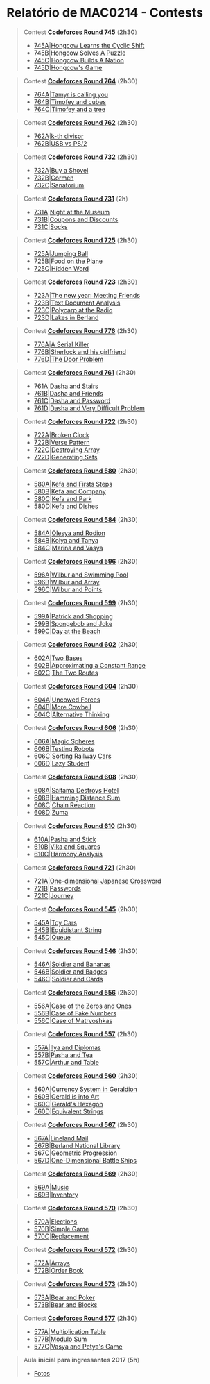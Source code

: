 # Relatório de MAC0214 - Contests 

>Contest **[Codeforces Round 745](http://codeforces.com/contest/745)** (**2h30**)
>- [745A](http://codeforces.com/contest/745/problem/A)|[Hongcow Learns the Cyclic Shift
](https://github.com/gidelfino/maratona/tree/master/codeforces/745/A.cpp)
>- [745B](http://codeforces.com/contest/745/problem/B)|[Hongcow Solves A Puzzle](https://github.com/gidelfino/maratona/tree/master/codeforces/745/B.cpp)
>- [745C](http://codeforces.com/contest/745/problem/C)|[Hongcow Builds A Nation](https://github.com/gidelfino/maratona/tree/master/codeforces/745/C.cpp)
>- [745D](http://codeforces.com/contest/745/problem/D)|[Hongcow's Game](https://github.com/gidelfino/maratona/tree/master/codeforces/745/D.cpp)

>Contest **[Codeforces Round 764](http://codeforces.com/contest/764)** (**2h30**)
>- [764A](http://codeforces.com/contest/764/problem/A)|[Tamyr is calling you](https://github.com/gidelfino/maratona/tree/master/codeforces/764/A.cpp)
>- [764B](http://codeforces.com/contest/764/problem/B)|[Timofey and cubes](https://github.com/gidelfino/maratona/tree/master/codeforces/764/B.cpp)
>- [764C](http://codeforces.com/contest/764/problem/C)|[Timofey and a tree](https://github.com/gidelfino/maratona/tree/master/codeforces/764/C.cpp)

>Contest **[Codeforces Round 762](http://codeforces.com/contest/762)** (**2h30**)
>- [762A](http://codeforces.com/contest/762/problem/A)|[k-th divisor](https://github.com/gidelfino/maratona/tree/master/codeforces/762/A.cpp)
>- [762B](http://codeforces.com/contest/762/problem/B)|[USB vs PS/2](https://github.com/gidelfino/maratona/tree/master/codeforces/762/B.cpp)

>Contest **[Codeforces Round 732](http://codeforces.com/contest/732)** (**2h30**)
>- [732A](http://codeforces.com/contest/732/problem/A)|[Buy a Shovel](https://github.com/gidelfino/maratona/tree/master/codeforces/732/A.cpp)
>- [732B](http://codeforces.com/contest/732/problem/B)|[Cormen](https://github.com/gidelfino/maratona/tree/master/codeforces/732/B.cpp)
>- [732C](http://codeforces.com/contest/732/problem/C)|[Sanatorium](https://github.com/gidelfino/maratona/tree/master/codeforces/732/C.cpp)

>Contest **[Codeforces Round 731](http://codeforces.com/contest/731)** (**2h**)
>- [731A](http://codeforces.com/contest/731/problem/A)|[Night at the Museum](https://github.com/gidelfino/maratona/tree/master/codeforces/731/A.cpp)
>- [731B](http://codeforces.com/contest/731/problem/B)|[Coupons and Discounts](https://github.com/gidelfino/maratona/tree/master/codeforces/731/B.cpp)
>- [731C](http://codeforces.com/contest/731/problem/C)|[Socks](https://github.com/gidelfino/maratona/tree/master/codeforces/725/C.cpp)

>Contest **[Codeforces Round 725](http://codeforces.com/contest/725)** (**2h30**)
>- [725A](http://codeforces.com/contest/725/problem/A)|[Jumping Ball](https://github.com/gidelfino/maratona/tree/master/codeforces/725/A.cpp)
>- [725B](http://codeforces.com/contest/725/problem/B)|[Food on the Plane](https://github.com/gidelfino/maratona/tree/master/codeforces/725/B.cpp)
>- [725C](http://codeforces.com/contest/725/problem/C)|[Hidden Word](https://github.com/gidelfino/maratona/tree/master/codeforces/725/C.cpp)

>Contest **[Codeforces Round 723](http://codeforces.com/contest/723)** (**2h30**)
>- [723A](http://codeforces.com/contest/723/problem/A)|[The new year: Meeting Friends](https://github.com/gidelfino/maratona/tree/master/codeforces/723/723A.cpp)
>- [723B](http://codeforces.com/contest/723/problem/B)|[Text Document Analysis](https://github.com/gidelfino/maratona/tree/master/codeforces/723/723B.cpp)
>- [723C](http://codeforces.com/contest/723/problem/C)|[Polycarp at the Radio](https://github.com/gidelfino/maratona/tree/master/codeforces/723/723C.cpp)
>- [723D](http://codeforces.com/contest/723/problem/D)|[Lakes in Berland](https://github.com/gidelfino/maratona/tree/master/codeforces/723/723D.cpp)

>Contest **[Codeforces Round 776](http://codeforces.com/contest/776)** (**2h30**)
>- [776A](http://codeforces.com/contest/776/problem/A)|[A Serial Killer](https://github.com/gidelfino/maratona/tree/master/codeforces/776/A.cpp)
>- [776B](http://codeforces.com/contest/776/problem/B)|[Sherlock and his girlfriend](https://github.com/gidelfino/maratona/tree/master/codeforces/776/B.cpp)
>- [776D](http://codeforces.com/contest/776/problem/D)|[The Door Problem](https://github.com/gidelfino/maratona/tree/master/codeforces/776/D.cpp)

>Contest **[Codeforces Round 761](http://codeforces.com/contest/761)** (**2h30**)
>- [761A](http://codeforces.com/contest/761/problem/A)|[Dasha and Stairs](https://github.com/gidelfino/maratona/tree/master/codeforces/761/A.cpp)
>- [761B](http://codeforces.com/contest/761/problem/B)|[Dasha and Friends](https://github.com/gidelfino/maratona/tree/master/codeforces/761/B.cpp)
>- [761C](http://codeforces.com/contest/761/problem/C)|[Dasha and Password](https://github.com/gidelfino/maratona/tree/master/codeforces/761/C.cpp)
>- [761D](http://codeforces.com/contest/761/problem/D)|[Dasha and Very Difficult Problem](https://github.com/gidelfino/maratona/tree/master/codeforces/761/D.cpp)

>Contest **[Codeforces Round 722](http://codeforces.com/contest/722)** (**2h30**)
>- [722A](http://codeforces.com/contest/722/problem/A)|[Broken Clock](https://github.com/gidelfino/maratona/tree/master/codeforces/722/722A.cpp)
>- [722B](http://codeforces.com/contest/722/problem/B)|[Verse Pattern](https://github.com/gidelfino/maratona/tree/master/codeforces/722/722B.cpp)
>- [722C](http://codeforces.com/contest/722/problem/C)|[Destroying Array](https://github.com/gidelfino/maratona/tree/master/codeforces/722/722C.cpp)
>- [722D](http://codeforces.com/contest/722/problem/D)|[Generating Sets](https://github.com/gidelfino/maratona/tree/master/codeforces/722/722D.cpp)

>Contest **[Codeforces Round 580](http://codeforces.com/contest/580)** (**2h30**)
>- [580A](http://codeforces.com/contest/580/problem/A)|[Kefa and Firsts Steps](https://github.com/gidelfino/maratona/tree/master/codeforces/580/580A.cpp)
>- [580B](http://codeforces.com/contest/580/problem/B)|[Kefa and Company](https://github.com/gidelfino/maratona/tree/master/codeforces/580/580B.cpp)
>- [580C](http://codeforces.com/contest/580/problem/C)|[Kefa and Park](https://github.com/gidelfino/maratona/tree/master/codeforces/580/580C.cpp)
>- [580D](http://codeforces.com/contest/580/problem/D)|[Kefa and Dishes](https://github.com/gidelfino/maratona/tree/master/codeforces/580/580D.cpp)

>Contest **[Codeforces Round 584](http://codeforces.com/contest/584)** (**2h30**)
>- [584A](http://codeforces.com/contest/584/problem/A)|[Olesya and Rodion](https://github.com/gidelfino/maratona/tree/master/codeforces/584/584A.cpp)
>- [584B](http://codeforces.com/contest/584/problem/B)|[Kolya and Tanya](https://github.com/gidelfino/maratona/tree/master/codeforces/584/584B.cpp)
>- [584C](http://codeforces.com/contest/584/problem/C)|[Marina and Vasya](https://github.com/gidelfino/maratona/tree/master/codeforces/584/584C.cpp)

>Contest **[Codeforces Round 596](http://codeforces.com/contest/596)** (**2h30**)
>- [596A](http://codeforces.com/contest/596/problem/A)|[Wilbur and Swimming Pool](https://github.com/gidelfino/maratona/tree/master/codeforces/596/596A.cpp)
>- [596B](http://codeforces.com/contest/596/problem/B)|[Wilbur and Array](https://github.com/gidelfino/maratona/tree/master/codeforces/596/596B.cpp)
>- [596C](http://codeforces.com/contest/596/problem/C)|[Wilbur and Points](https://github.com/gidelfino/maratona/tree/master/codeforces/596/596C.cpp)

>Contest **[Codeforces Round 599](http://codeforces.com/contest/599)** (**2h30**)
>- [599A](http://codeforces.com/contest/599/problem/A)|[Patrick and Shopping](https://github.com/gidelfino/maratona/tree/master/codeforces/599/599A.cpp)
>- [599B](http://codeforces.com/contest/599/problem/B)|[Spongebob and Joke](https://github.com/gidelfino/maratona/tree/master/codeforces/599/599B.cpp)
>- [599C](http://codeforces.com/contest/599/problem/C)|[Day at the Beach](https://github.com/gidelfino/maratona/tree/master/codeforces/599/599C.cpp)

>Contest **[Codeforces Round 602](http://codeforces.com/contest/602)** (**2h30**)
>- [602A](http://codeforces.com/contest/602/problem/A)|[Two Bases](https://github.com/gidelfino/maratona/tree/master/codeforces/602/602A.cpp)
>- [602B](http://codeforces.com/contest/602/problem/B)|[Approximating a Constant Range](https://github.com/gidelfino/maratona/tree/master/codeforces/602/602B.cpp)
>- [602C](http://codeforces.com/contest/602/problem/C)|[The Two Routes](https://github.com/gidelfino/maratona/tree/master/codeforces/602/602C.cpp)

>Contest **[Codeforces Round 604](http://codeforces.com/contest/604)** (**2h30**)
>- [604A](http://codeforces.com/contest/604/problem/A)|[Uncowed Forces](https://github.com/gidelfino/maratona/tree/master/codeforces/604/604A.cpp)
>- [604B](http://codeforces.com/contest/604/problem/B)|[More Cowbell](https://github.com/gidelfino/maratona/tree/master/codeforces/604/604B.cpp)
>- [604C](http://codeforces.com/contest/604/problem/C)|[Alternative Thinking](https://github.com/gidelfino/maratona/tree/master/codeforces/604/604C.cpp)

>Contest **[Codeforces Round 606](http://codeforces.com/contest/606)** (**2h30**)
>- [606A](http://codeforces.com/contest/606/problem/A)|[Magic Spheres](https://github.com/gidelfino/maratona/tree/master/codeforces/606/606A.cpp)
>- [606B](http://codeforces.com/contest/606/problem/B)|[Testing Robots](https://github.com/gidelfino/maratona/tree/master/codeforces/606/606B.cpp)
>- [606C](http://codeforces.com/contest/606/problem/C)|[Sorting Railway Cars](https://github.com/gidelfino/maratona/tree/master/codeforces/606/606C.cpp)
>- [606D](http://codeforces.com/contest/606/problem/D)|[Lazy Student](https://github.com/gidelfino/maratona/tree/master/codeforces/606/606D.cpp)

>Contest **[Codeforces Round 608](http://codeforces.com/contest/608)** (**2h30**)
>- [608A](http://codeforces.com/contest/608/problem/A)|[Saitama Destroys Hotel](https://github.com/gidelfino/maratona/tree/master/codeforces/608/608A.cpp)
>- [608B](http://codeforces.com/contest/608/problem/B)|[Hamming Distance Sum](https://github.com/gidelfino/maratona/tree/master/codeforces/608/608B.cpp)
>- [608C](http://codeforces.com/contest/608/problem/C)|[Chain Reaction](https://github.com/gidelfino/maratona/tree/master/codeforces/608/608C.cpp)
>- [608D](http://codeforces.com/contest/608/problem/D)|[Zuma](https://github.com/gidelfino/maratona/tree/master/codeforces/608/608D.cpp)

>Contest **[Codeforces Round 610](http://codeforces.com/contest/610)** (**2h30**)
>- [610A](http://codeforces.com/contest/610/problem/A)|[Pasha and Stick](https://github.com/gidelfino/maratona/tree/master/codeforces/610/610A.cpp)
>- [610B](http://codeforces.com/contest/610/problem/B)|[Vika and Squares](https://github.com/gidelfino/maratona/tree/master/codeforces/610/610B.cpp)
>- [610C](http://codeforces.com/contest/610/problem/C)|[Harmony Analysis](https://github.com/gidelfino/maratona/tree/master/codeforces/610/610C.cpp)

>Contest **[Codeforces Round 721](http://codeforces.com/contest/721)** (**2h30**)
>- [721A](http://codeforces.com/contest/721/problem/A)|[One-dimensional Japanese Crossword](https://github.com/gidelfino/maratona/tree/master/codeforces/721/721A.cpp)
>- [721B](http://codeforces.com/contest/721/problem/B)|[Passwords](https://github.com/gidelfino/maratona/tree/master/codeforces/721/721B.cpp)
>- [721C](http://codeforces.com/contest/721/problem/C)|[Journey](https://github.com/gidelfino/maratona/tree/master/codeforces/721/721C.cpp)

>Contest **[Codeforces Round 545](http://codeforces.com/contest/545)** (**2h30**)
>- [545A](http://codeforces.com/contest/545/problem/A)|[Toy Cars](https://github.com/gidelfino/maratona/tree/master/codeforces/545/545A.cpp)
>- [545B](http://codeforces.com/contest/545/problem/B)|[Equidistant String](https://github.com/gidelfino/maratona/tree/master/codeforces/545/545B.cpp)
>- [545D](http://codeforces.com/contest/545/problem/D)|[Queue](https://github.com/gidelfino/maratona/tree/master/codeforces/545/545D.cpp)

>Contest **[Codeforces Round 546](http://codeforces.com/contest/546)** (**2h30**)
>- [546A](http://codeforces.com/contest/546/problem/A)|[Soldier and Bananas](https://github.com/gidelfino/maratona/tree/master/codeforces/546/546A.cpp)
>- [546B](http://codeforces.com/contest/546/problem/B)|[Soldier and Badges](https://github.com/gidelfino/maratona/tree/master/codeforces/546/546B.cpp)
>- [546C](http://codeforces.com/contest/546/problem/C)|[Soldier and Cards](https://github.com/gidelfino/maratona/tree/master/codeforces/546/546C.cpp)

>Contest **[Codeforces Round 556](http://codeforces.com/contest/556)** (**2h30**)
>- [556A](http://codeforces.com/contest/556/problem/A)|[Case of the Zeros and Ones](https://github.com/gidelfino/maratona/tree/master/codeforces/556/556A.cpp)
>- [556B](http://codeforces.com/contest/556/problem/B)|[Case of Fake Numbers](https://github.com/gidelfino/maratona/tree/master/codeforces/556/556B.cpp)
>- [556C](http://codeforces.com/contest/556/problem/C)|[Case of Matryoshkas](https://github.com/gidelfino/maratona/tree/master/codeforces/556/556C.cpp)

>Contest **[Codeforces Round 557](http://codeforces.com/contest/557)** (**2h30**)
>- [557A](http://codeforces.com/contest/557/problem/A)|[Ilya and Diplomas](https://github.com/gidelfino/maratona/tree/master/codeforces/557/557A.cpp)
>- [557B](http://codeforces.com/contest/557/problem/B)|[Pasha and Tea](https://github.com/gidelfino/maratona/tree/master/codeforces/557/557B.cpp)
>- [557C](http://codeforces.com/contest/557/problem/C)|[Arthur and Table](https://github.com/gidelfino/maratona/tree/master/codeforces/557/557C.cpp)

>Contest **[Codeforces Round 560](http://codeforces.com/contest/560)** (**2h30**)
>- [560A](http://codeforces.com/contest/560/problem/A)|[Currency System in Geraldion](https://github.com/gidelfino/maratona/tree/master/codeforces/560/560A.cpp)
>- [560B](http://codeforces.com/contest/560/problem/B)|[Gerald is into Art](https://github.com/gidelfino/maratona/tree/master/codeforces/560/560B.cpp)
>- [560C](http://codeforces.com/contest/560/problem/C)|[Gerald's Hexagon](https://github.com/gidelfino/maratona/tree/master/codeforces/560/560C.cpp)
>- [560D](http://codeforces.com/contest/560/problem/D)|[Equivalent Strings](https://github.com/gidelfino/maratona/tree/master/codeforces/560/560D.cpp)

>Contest **[Codeforces Round 567](http://codeforces.com/contest/567)** (**2h30**)
>- [567A](http://codeforces.com/contest/567/problem/A)|[Lineland Mail](https://github.com/gidelfino/maratona/tree/master/codeforces/567/567A.cpp)
>- [567B](http://codeforces.com/contest/567/problem/B)|[Berland National Library](https://github.com/gidelfino/maratona/tree/master/codeforces/567/567B.cpp)
>- [567C](http://codeforces.com/contest/567/problem/C)|[Geometric Progression](https://github.com/gidelfino/maratona/tree/master/codeforces/567/567C.cpp)
>- [567D](http://codeforces.com/contest/567/problem/D)|[One-Dimensional Battle Ships](https://github.com/gidelfino/maratona/tree/master/codeforces/567/567D.cpp)

>Contest **[Codeforces Round 569](http://codeforces.com/contest/569)** (**2h30**)
>- [569A](http://codeforces.com/contest/569/problem/A)|[Music](https://github.com/gidelfino/maratona/tree/master/codeforces/569/569A.cpp)
>- [569B](http://codeforces.com/contest/569/problem/B)|[Inventory](https://github.com/gidelfino/maratona/tree/master/codeforces/569/569B.cpp)

>Contest **[Codeforces Round 570](http://codeforces.com/contest/570)** (**2h30**)
>- [570A](http://codeforces.com/contest/570/problem/A)|[Elections](https://github.com/gidelfino/maratona/tree/master/codeforces/570/570A.cpp)
>- [570B](http://codeforces.com/contest/570/problem/B)|[Simple Game](https://github.com/gidelfino/maratona/tree/master/codeforces/570/570B.cpp)
>- [570C](http://codeforces.com/contest/570/problem/C)|[Replacement](https://github.com/gidelfino/maratona/tree/master/codeforces/570/570C.cpp)

>Contest **[Codeforces Round 572](http://codeforces.com/contest/572)** (**2h30**)
>- [572A](http://codeforces.com/contest/572/problem/A)|[Arrays](https://github.com/gidelfino/maratona/tree/master/codeforces/572/572A.cpp)
>- [572B](http://codeforces.com/contest/572/problem/B)|[Order Book](https://github.com/gidelfino/maratona/tree/master/codeforces/572/572B.cpp)

>Contest **[Codeforces Round 573](http://codeforces.com/contest/573)** (**2h30**)
>- [573A](http://codeforces.com/contest/573/problem/A)|[Bear and Poker](https://github.com/gidelfino/maratona/tree/master/codeforces/573/573A.cpp)
>- [573B](http://codeforces.com/contest/573/problem/B)|[Bear and Blocks](https://github.com/gidelfino/maratona/tree/master/codeforces/573/573B.cpp)

>Contest **[Codeforces Round 577](http://codeforces.com/contest/577)** (**2h30**)
>- [577A](http://codeforces.com/contest/577/problem/A)|[Multiplication Table](https://github.com/gidelfino/maratona/tree/master/codeforces/577/577A.cpp)
>- [577B](http://codeforces.com/contest/577/problem/B)|[Modulo Sum](https://github.com/gidelfino/maratona/tree/master/codeforces/577/577B.cpp)
>- [577C](http://codeforces.com/contest/577/problem/C)|[Vasya and Petya's Game](https://github.com/gidelfino/maratona/tree/master/codeforces/577/577C.cpp)

>Aula **inicial para ingressantes 2017** (**5h**)
>- [Fotos](https://drive.google.com/drive/folders/0B9xH1tDQHGLpZ3c5UzByVWpGODA?usp=sharing)

